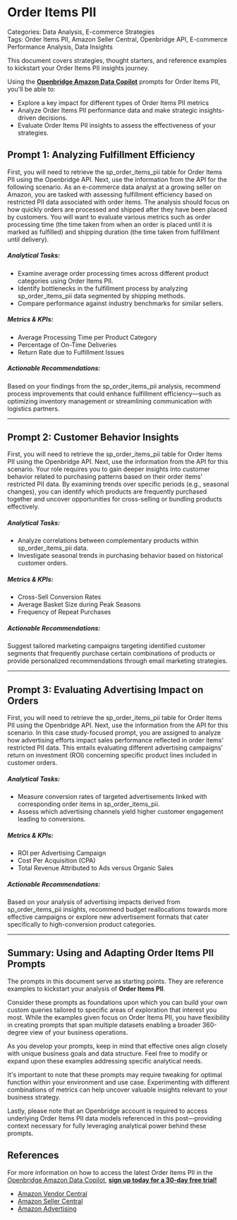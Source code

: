 # Order Items PII

Categories: Data Analysis, E-commerce Strategies  
Tags: Order Items PII, Amazon Seller Central, Openbridge API, E-commerce Performance Analysis, Data Insights

This document covers strategies, thought starters, and reference examples to kickstart your Order Items PII insights journey.

Using the <a href="https://chatgpt.com/g/g-Sg4qP7r3v-openbridge-data-copilot" target="_blank"><strong>Openbridge Amazon Data Copilot</strong></a> prompts for Order Items PII, you'll be able to:

- Explore a key impact for different types of Order Items PII metrics
- Analyze Order Items PII performance data and make strategic insights-driven decisions.
- Evaluate Order Items PII insights to assess the effectiveness of your strategies.

## Prompt 1: Analyzing Fulfillment Efficiency

First, you will need to retrieve the sp_order_items_pii table for Order Items PII using the Openbridge API. Next, use the information from the API for the following scenario. As an e-commerce data analyst at a growing seller on Amazon, you are tasked with assessing fulfillment efficiency based on restricted PII data associated with order items. The analysis should focus on how quickly orders are processed and shipped after they have been placed by customers. You will want to evaluate various metrics such as order processing time (the time taken from when an order is placed until it is marked as fulfilled) and shipping duration (the time taken from fulfillment until delivery). 

##### Analytical Tasks:
- Examine average order processing times across different product categories using Order Items PII.
- Identify bottlenecks in the fulfillment process by analyzing sp_order_items_pii data segmented by shipping methods.
- Compare performance against industry benchmarks for similar sellers.

##### Metrics & KPIs:
- Average Processing Time per Product Category
- Percentage of On-Time Deliveries
- Return Rate due to Fulfillment Issues

##### Actionable Recommendations:
Based on your findings from the sp_order_items_pii analysis, recommend process improvements that could enhance fulfillment efficiency—such as optimizing inventory management or streamlining communication with logistics partners.

---

## Prompt 2: Customer Behavior Insights

First, you will need to retrieve the sp_order_items_pii table for Order Items PII using the Openbridge API. Next, use the information from the API for this scenario. Your role requires you to gain deeper insights into customer behavior related to purchasing patterns based on their order items' restricted PII data. By examining trends over specific periods (e.g., seasonal changes), you can identify which products are frequently purchased together and uncover opportunities for cross-selling or bundling products effectively.

##### Analytical Tasks:
- Analyze correlations between complementary products within sp_order_items_pii data.
- Investigate seasonal trends in purchasing behavior based on historical customer orders.
  
##### Metrics & KPIs:
- Cross-Sell Conversion Rates
- Average Basket Size during Peak Seasons
- Frequency of Repeat Purchases

##### Actionable Recommendations:
Suggest tailored marketing campaigns targeting identified customer segments that frequently purchase certain combinations of products or provide personalized recommendations through email marketing strategies.

---

## Prompt 3: Evaluating Advertising Impact on Orders

First, you will need to retrieve the sp_order_items_pii table for Order Items PII using the Openbridge API. Next, use the information from the API for this scenario. In this case study-focused prompt, you are assigned to analyze how advertising efforts impact sales performance reflected in order items’ restricted PII data. This entails evaluating different advertising campaigns' return on investment (ROI) concerning specific product lines included in customer orders.

##### Analytical Tasks:
- Measure conversion rates of targeted advertisements linked with corresponding order items in sp_order_items_pii.
- Assess which advertising channels yield higher customer engagement leading to conversions.

##### Metrics & KPIs:
- ROI per Advertising Campaign
- Cost Per Acquisition (CPA)
- Total Revenue Attributed to Ads versus Organic Sales

##### Actionable Recommendations:
Based on your analysis of advertising impacts derived from sp_order_items_pii insights, recommend budget reallocations towards more effective campaigns or explore new advertisement formats that cater specifically to high-conversion product categories.

---

## Summary: Using and Adapting Order Items PII Prompts
The prompts in this document serve as starting points. They are reference examples to kickstart your analysis of **Order Items PII**.

Consider these prompts as foundations upon which you can build your own custom queries tailored to specific areas of exploration that interest you most. While the examples given focus on Order Items PII, you have flexibility in creating prompts that span multiple datasets enabling a broader 360-degree view of your business operations.

As you develop your prompts, keep in mind that effective ones align closely with unique business goals and data structure. Feel free to modify or expand upon these examples addressing specific analytical needs.

It's important to note that these prompts may require tweaking for optimal function within your environment and use case. Experimenting with different combinations of metrics can help uncover valuable insights relevant to your business strategy.

Lastly, please note that an Openbridge account is required to access underlying Order Items PII data models referenced in this post—providing context necessary for fully leveraging analytical power behind these prompts.

## References   
For more information on how to access the latest Order Items PII in the <a href="https://chatgpt.com/g/g-Sg4qP7r3v-openbridge-data-copilot" target="_blank">Openbridge Amazon Data Copilot</a>, <a href="https://openbridge.com" target="_blank"><strong>sign up today for a 30-day free trial!</strong></a>

<ul>
<li><a href="https://www.openbridge.com/amazon-vendor-central/" target="_blank">Amazon Vendor Central</a></li>
<li><a href="https://www.openbridge.com/amazon-selling-partner/" target="_blank">Amazon Seller Central</a></li>
<li><a href="https://www.openbridge.com/amazon-advertising/" target="_blank">Amazon Advertising</a></li>
</ul>